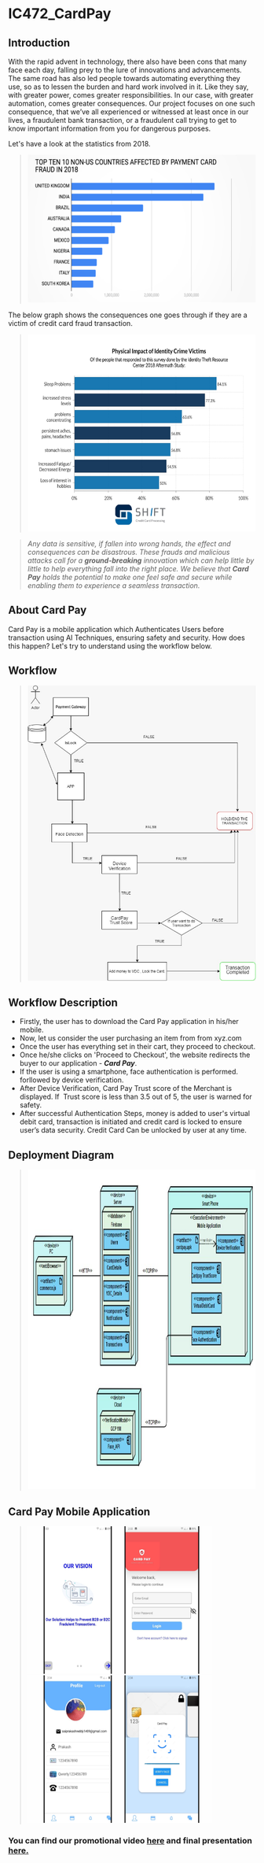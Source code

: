 # IC472_CardPay
## Introduction
With the rapid advent in technology, there also have been cons that many face each day, falling prey to the lure of innovations and advancements. The same road has also led people towards automating everything they use, so as to lessen the burden and hard work involved in it. Like they say, with greater power, comes greater responsibilities. In our case, with greater automation, comes greater consequences. Our project focuses on one such consequence, that we’ve all experienced or witnessed at least once in our lives, a fraudulent bank transaction, or a fraudulent call trying to get to know important information from you for dangerous purposes. 

Let's have a look at the statistics from 2018.
> <img src="images/Top 10.jpg" width="500" height="300" >

The below graph shows the consequences one goes through if they are a victim of credit card fraud transaction. 
> <img src="images/Physical impact.jpg" width="500" height="400" >

> *Any data is sensitive, if fallen into wrong hands, the effect and consequences can be disastrous. These frauds and malicious attacks call for a **ground-breaking** innovation which can help little by little to help everything fall into the right place. We believe that **Card Pay** holds the potential to make one feel safe and secure while enabling them to experience a seamless transaction.* 

## About Card Pay
Card Pay is a mobile application which Authenticates Users before transaction using AI Techniques, ensuring safety and security. How does this happen? Let's try to understand using the workflow below.

## Workflow
> <img src="images/Flowchart.jpeg" width="500" height="600"> 

## Workflow Description
* Firstly, the user has to download the Card Pay application in his/her mobile.
* Now, let us consider the user purchasing an item from from xyz.com 
* Once the user has everything set in their cart, they proceed to checkout.
* Once he/she clicks on 'Proceed to Checkout', the website redirects the buyer to our application - ***Card Pay***.
* If the user is using a smartphone, face authentication is performed. forllowed by device verification.
* After Device Verification, Card Pay Trust score of the Merchant is displayed. If  Trust score is less than 3.5 out of 5, the user is warned for safety.
* After successful Authentication Steps, money is added to user's virtual debit card, transaction is initiated and credit card is locked to ensure user’s data security. Credit Card Can be unlocked by user at any time.

## Deployment Diagram
> <img src="images/Deployment Diagram.jpg" width="800" height="650">

## Card Pay Mobile Application
> <img src="images/CardPay App Final1.jpg" width="375" height="300"> <img src="images/CardPay App Final2.jpg" width="375" height="300">


### You can find our promotional video [here](https://twitter.com/kumartharun435/status/1285588266914156544?s=08) and final presentation [here.](https://www.canva.com/design/DAEC-1YqV8w/45K3mWZZLnPhmB82QDPqsg/view?utm_content=DAEC-1YqV8w&utm_campaign=designshare&utm_medium=link&utm_source=sharebutton)
